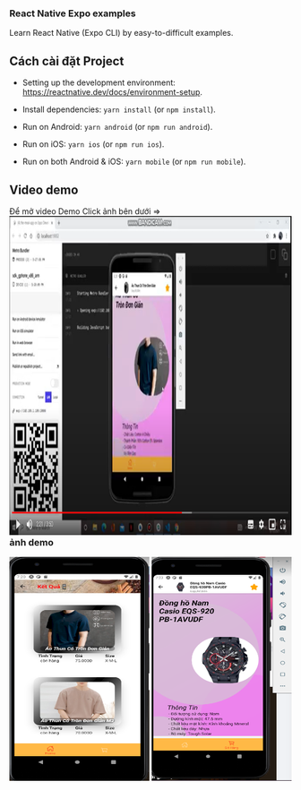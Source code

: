 ### React Native Expo examples

Learn React Native (Expo CLI) by easy-to-difficult examples.

## Cách cài đặt Project

- Setting up the development environment: https://reactnative.dev/docs/environment-setup.

- Install dependencies: `yarn install` (or `npm install`).

- Run on Android: `yarn android` (or `npm run android`).

- Run on iOS: `yarn ios` (or `npm run ios`).

- Run on both Android & iOS: `yarn mobile` (or `npm run mobile`).

## Video demo

Để mở  video Demo Click ảnh bên dưới =>
<a style="float:right" href="https://drive.google.com/file/d/1TP02eXO3AyUoLmQBWgmFIgTUIpCQsLnR/view" target="_blank">
  <img alt="PicSciP Demo Video" src="./img/mobile-reactnative3.png"  height="570" />
</a>

### ảnh demo
<img src="./img/mobile-reactnative.png" width="250" height="400" alt="Momo Login Screen" /> <img src="./img/mobile-reactnative2.png" width="250" height="400" alt="Facebook Login Screen" />


